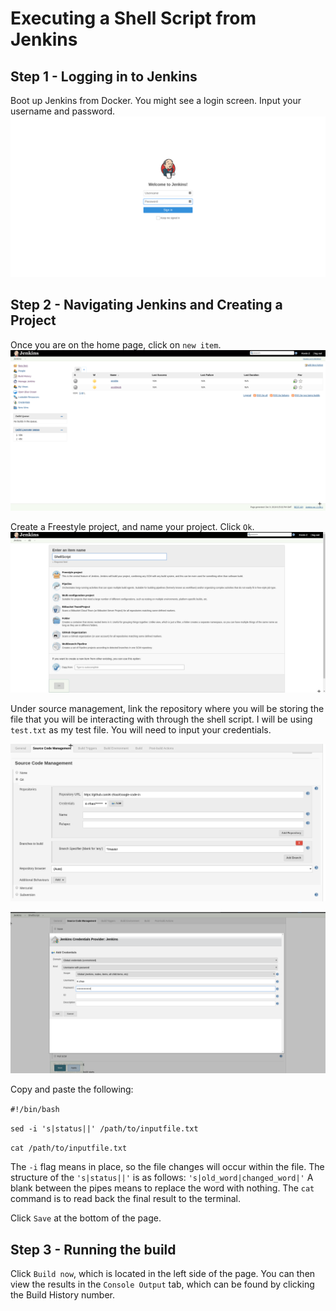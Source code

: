 # Executing a Shell Script from Jenkins

## Step 1 - Logging in to Jenkins

Boot up Jenkins from Docker. You might see a login screen. Input your username and password.
![Login](https://github.com/K-zhao/Google-code-in/blob/master/Jenkins-Shell-Script/Login.png)

## Step 2 - Navigating Jenkins and Creating a Project

Once you are on the home page, click on `new item`.
![Home](https://github.com/K-zhao/Google-code-in/blob/master/Jenkins-Shell-Script/Home.png)

Create a Freestyle project, and name your project. Click `Ok`.
![Create](https://github.com/K-zhao/Google-code-in/blob/master/Jenkins-Shell-Script/Createjob.png)

Under source management, link the repository where you will be storing the file that you will be interacting with through the shell script. I will be using `test.txt` as my test file. You will need to input your credentials.

![Screenshot](https://github.com/K-zhao/Google-code-in/blob/master/Jenkins-Shell-Script/Screenshot.png)

![Screenshot](https://github.com/K-zhao/Google-code-in/blob/master/Jenkins-Shell-Script/Screenshot2.png)

Copy and paste the following:

`#!/bin/bash`

`sed -i 's|status||' /path/to/inputfile.txt`

`cat /path/to/inputfile.txt`

The `-i` flag means in place, so the file changes will occur within the file. The structure of the `'s|status||'` is as follows: `'s|old_word|changed_word|'` A blank between the pipes means to replace the word with nothing. The `cat` command is to read back the final result to the terminal.

Click `Save` at the bottom of the page.

## Step 3 - Running the build

Click `Build now`, which is located in the left side of the page. You can then view the results in the `Console Output` tab, which can be found by clicking the Build History number.